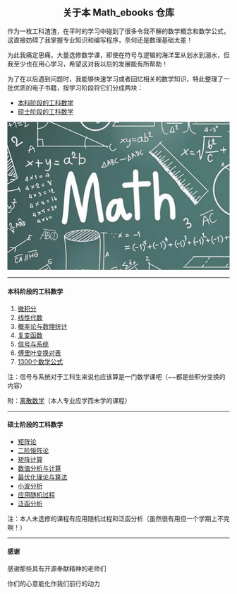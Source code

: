 <h2 align = "center">关于本 Math_ebooks 仓库</h2>

作为一枚工科渣渣，在平时的学习中碰到了很多令我不解的数学概念和数学公式，这直接妨碍了我掌握专业知识和编写程序，奈何还是数理基础太差！

为此我痛定思痛，大量选修数学课，即使在符号与逻辑的海洋里从划水到溺水，但我至少也在用心学习，希望这对我以后的发展能有所帮助！

为了在以后遇到问题时，我能够快速学习或者回忆相关的数学知识，特此整理了一批优质的电子书籍，按学习阶段将它们分成两块：

- [本科阶段的工科数学](#本科阶段的工科数学)
- [硕士阶段的工科数学](#硕士阶段的工科数学)

<img src="https://raw.githubusercontent.com/chubbylhao/Math_ebooks/main/mathematics-png.jpg" style="zoom:80%;" />

------

#### 本科阶段的工科数学

1. [微积分](https://github.com/chubbylhao/Math_ebooks/blob/main/%E5%BE%AE%E7%A7%AF%E5%88%86.pdf)
2. [线性代数](https://github.com/chubbylhao/Math_ebooks/blob/main/%E7%BA%BF%E6%80%A7%E4%BB%A3%E6%95%B0.pdf)
3. [概率论与数理统计](https://github.com/chubbylhao/Math_ebooks/blob/main/%E6%A6%82%E7%8E%87%E8%AE%BA%E4%B8%8E%E6%95%B0%E7%90%86%E7%BB%9F%E8%AE%A1.pdf)
4. [复变函数](https://github.com/chubbylhao/Math_ebooks/blob/main/%E5%A4%8D%E5%8F%98%E5%87%BD%E6%95%B0.pdf)
5. [信号与系统](https://github.com/chubbylhao/Math_ebooks/blob/main/%E4%BF%A1%E5%8F%B7%E4%B8%8E%E7%B3%BB%E7%BB%9F(%E8%8B%B1).pdf)
6. [傅里叶变换对表](https://github.com/chubbylhao/Math_ebooks/blob/main/%E5%82%85%E9%87%8C%E5%8F%B6%E5%8F%98%E6%8D%A2%E5%AF%B9%E8%A1%A8.pdf)
7. [1300个数学公式](https://github.com/chubbylhao/Math_ebooks/blob/main/1300%E4%B8%AA%E6%95%B0%E5%AD%A6%E5%85%AC%E5%BC%8F.pdf)

注：信号与系统对于工科生来说也应该算是一门数学课吧（~~都是些积分变换的内容）

附：[离散数学](https://github.com/chubbylhao/Math_ebooks/blob/main/%E7%A6%BB%E6%95%A3%E6%95%B0%E5%AD%A6.pdf)（本人专业应学而未学的课程）

------

#### 硕士阶段的工科数学

- [矩阵论](https://github.com/chubbylhao/Math_ebooks/blob/main/%E7%9F%A9%E9%98%B5%E8%AE%BA.pdf)
- [二阶矩阵论](https://github.com/chubbylhao/Math_ebooks/blob/main/%E4%BA%8C%E9%98%B6%E7%9F%A9%E9%98%B5%E8%AE%BA.pdf)
- [矩阵计算](https://github.com/chubbylhao/Math_ebooks/blob/main/%E7%9F%A9%E9%98%B5%E8%AE%A1%E7%AE%97.pdf)
- [数值分析与计算](https://github.com/chubbylhao/Math_ebooks/blob/main/%E6%95%B0%E5%80%BC%E5%88%86%E6%9E%90%E4%B8%8E%E8%AE%A1%E7%AE%97.pdf)
- [最优化理论与算法](https://github.com/chubbylhao/Math_ebooks/blob/main/%E6%9C%80%E4%BC%98%E5%8C%96%E7%90%86%E8%AE%BA%E4%B8%8E%E7%AE%97%E6%B3%95.pdf)
- [小波分析](https://github.com/chubbylhao/Math_ebooks/blob/main/%E5%B0%8F%E6%B3%A2%E5%88%86%E6%9E%90.pdf)
- [应用随机过程](https://github.com/chubbylhao/Math_ebooks/blob/main/%E5%BA%94%E7%94%A8%E9%9A%8F%E6%9C%BA%E8%BF%87%E7%A8%8B.pdf)
- [泛函分析](https://github.com/chubbylhao/Math_ebooks/blob/main/%E6%B3%9B%E5%87%BD%E5%88%86%E6%9E%90.pdf)

注：本人未选修的课程有应用随机过程和泛函分析（虽然很有用但一个学期上不完啊！）

------

#### 感谢

感谢那些具有开源奉献精神的老师们

你们的心意能化作我们前行的动力